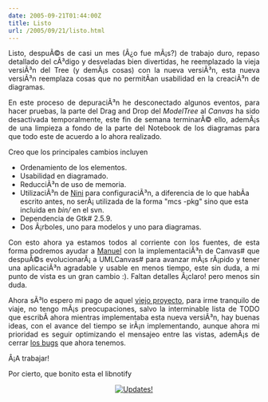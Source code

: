 ```yaml
---
date: 2005-09-21T01:44:00Z
title: Listo
url: /2005/09/21/listo.html
---
```


<div style="clear:both;"></div>
<p style="text-align: justify;">Listo, despuÃ©s de casi un mes (Â¿o fue mÃ¡s?) de trabajo duro, repaso detallado del cÃ³digo y desveladas bien divertidas, he reemplazado la vieja versiÃ³n del Tree (y demÃ¡s cosas) con la nueva versiÃ³n, esta nueva versiÃ³n reemplaza cosas que no permitÃ­an usabilidad en la creaciÃ³n de diagramas.</p>
<p style="text-align: justify;">En este proceso de depuraciÃ³n he desconectado algunos eventos, para hacer pruebas, la parte del Drag and Drop del <span style="font-style:italic;">ModelTree</span> al <span style="font-style:italic;">Canvas</span> ha sido desactivada temporalmente, este fin de semana terminarÃ© ello, ademÃ¡s de una limpieza a fondo de la parte del Notebook de los diagramas para que todo este de acuerdo a lo ahora realizado.</p>
<p style="text-align: justify;">Creo que los principales cambios incluyen</p>
<ul>
<li>Ordenamiento de los elementos.</li>
<li>Usabilidad en diagramado.</li>
<li>ReducciÃ³n de uso de memoria.</li>
<li>UtilizaciÃ³n de <a href="http://nini.sourceforge.net/">Nini</a> para configuraciÃ³n, a diferencia de lo que habÃ­a escrito antes, no serÃ¡ utilizada de la forma "mcs -pkg" sino que esta incluida en <span style="font-style:italic;">bin/</span> en el svn.</li>
<li>Dependencia de Gtk# 2.5.9.</li>
<li>Dos Ã¡rboles, uno para modelos y uno para diagramas.</li>
</ul>
<p style="text-align: justify;">Con esto ahora ya estamos todos al corriente con los fuentes, de esta forma podremos ayudar a <a href="http://ceronman.blogspot.com/">Manuel</a> con la implementaciÃ³n de Canvas# que despuÃ©s evolucionarÃ¡ a UMLCanvas# para avanzar mÃ¡s rÃ¡pido y tener una aplicaciÃ³n agradable y usable en menos tiempo, este sin duda, a mi punto de vista es un gran cambio :). Faltan detalles Â¡claro! pero menos sin duda.</p>
<p style="text-align: justify;">Ahora sÃ³lo espero mi pago de aquel <a href="http://www.naftaforum.org">viejo proyecto</a>, para irme tranquilo de viaje, no tengo mÃ¡s preocupaciones, salvo la interminable lista de TODO que escribÃ­ ahora mientras implementaba esta nueva versiÃ³n, hay buenas ideas, con el avance del tiempo se irÃ¡n implementando, aunque ahora mi prioridad es seguir optimizando el mensajeo entre las vistas, ademÃ¡s de cerrar <a href="http://bugzilla.monouml.org">los bugs</a> que ahora tenemos.</p>
<p style="text-align: justify;">Â¡A trabajar!</p>
<p style="text-align: justify;">Por cierto, que bonito esta el libnotify</p>
<p style="text-align: center;"><a href="http://static.flickr.com/32/45254094_f078c0e91f_o.png"><img border="0" src="http://static.flickr.com/32/45254094_f078c0e91f_m.jpg" title="Updates!" alt="Updates!"/></a></p>
<div style="clear:both; padding-bottom: 0.25em;"></div>
